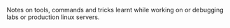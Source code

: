 Notes on tools, commands and tricks learnt while working on or debugging labs or production linux servers.